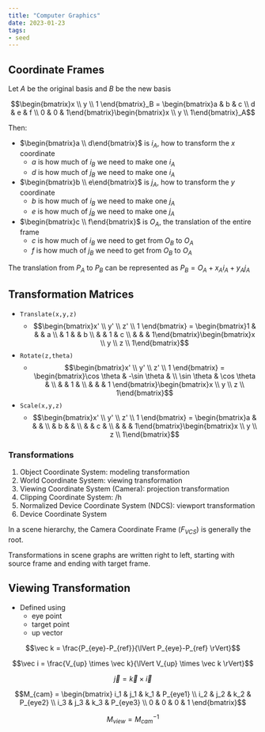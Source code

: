 ```yaml
---
title: "Computer Graphics"
date: 2023-01-23
tags:
- seed
---
```


## Coordinate Frames
Let $A$ be the original basis and $B$ be the new basis

$$\begin{bmatrix}x \\ y \\ 1 \end{bmatrix}_B = \begin{bmatrix}a & b & c \\ d & e & f \\ 0 & 0 & 1\end{bmatrix}\begin{bmatrix}x \\ y \\ 1\end{bmatrix}_A$$

Then:
- $\begin{bmatrix}a \\ d\end{bmatrix}$ is $i_A$, how to transform the $x$ coordinate
	- $a$ is how much of $i_B$ we need to make one $i_A$
	- $d$ is how much of $j_B$ we need to make one $i_A$
- $\begin{bmatrix}b \\ e\end{bmatrix}$ is $j_A$, how to transform the $y$ coordinate
	- $b$ is how much of $i_B$ we need to make one $j_A$
	- $e$ is how much of $j_B$ we need to make one $j_A$
- $\begin{bmatrix}c \\ f\end{bmatrix}$ is $O_A$, the translation of the entire frame
	- $c$ is how much of $i_B$ we need to get from $O_B$ to $O_A$
	- $f$ is how much of $j_B$ we need to get from $O_B$ to $O_A$

The translation from $P_A$ to $P_B$ can be represented as $P_B = O_A + x_Ai_A + y_Aj_A$

## Transformation Matrices
- `Translate(x,y,z)`
	- $$\begin{bmatrix}x' \\ y' \\ z' \\ 1 \end{bmatrix} = \begin{bmatrix}1 & & & a \\ & 1 & & b \\ & & 1 & c \\ & & & 1\end{bmatrix}\begin{bmatrix}x \\ y \\ z \\ 1\end{bmatrix}$$
- `Rotate(z,theta)`
	- $$\begin{bmatrix}x' \\ y' \\ z' \\ 1 \end{bmatrix} = \begin{bmatrix}\cos \theta & -\sin \theta & \\ \sin \theta & \cos \theta & \\ & & 1 & \\ & & & 1 \end{bmatrix}\begin{bmatrix}x \\ y \\ z \\ 1\end{bmatrix}$$
- `Scale(x,y,z)`
	- $$\begin{bmatrix}x' \\ y' \\ z' \\ 1 \end{bmatrix} = \begin{bmatrix}a & & & \\ & b & & \\ & & c & \\ & & & 1\end{bmatrix}\begin{bmatrix}x \\ y \\ z \\ 1\end{bmatrix}$$

### Transformations
1. Object Coordinate System: modeling transformation
2. World Coordinate System: viewing transformation
3. Viewing Coordinate System (Camera): projection transformation
4. Clipping Coordinate System: /h
5. Normalized Device Coordinate System (NDCS): viewport transformation
6. Device Coordinate System

In a scene hierarchy, the Camera Coordinate Frame ($F_{VCS}$) is generally the root. 

Transformations in scene graphs are written right to left, starting with source frame and ending with target frame.

## Viewing Transformation
- Defined using
	- eye point
	- target point
	- up vector

$$\vec k = \frac{P_{eye}-P_{ref}}{\lVert P_{eye}-P_{ref} \rVert}$$

$$\vec i = \frac{V_{up} \times \vec k}{\lVert V_{up} \times \vec k \rVert}$$

$$\vec j = \vec k \times \vec i$$

$$M_{cam} = \begin{bmatrix}
i_1 & j_1 & k_1 & P_{eye1} \\ 
i_2 & j_2 & k_2 & P_{eye2} \\
i_3 & j_3 & k_3 & P_{eye3} \\
0 & 0 & 0 & 1
\end{bmatrix}$$

$$M_{view} = M_{cam}^{-1}$$